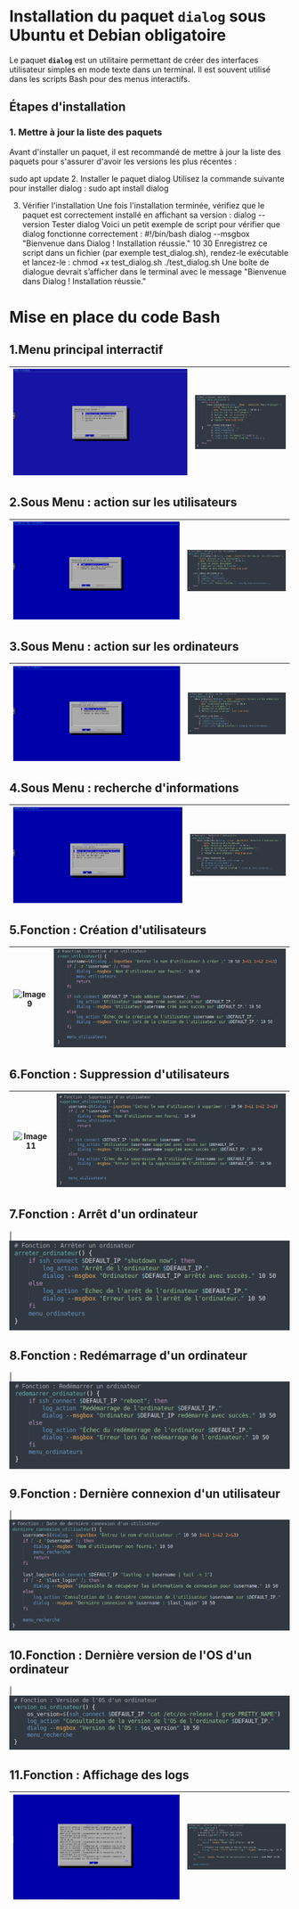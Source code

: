 # Installation du paquet `dialog` sous Ubuntu et Debian obligatoire 

Le paquet **`dialog`** est un utilitaire permettant de créer des interfaces utilisateur simples en mode texte dans un terminal. Il est souvent utilisé dans les scripts Bash pour des menus interactifs.

## Étapes d'installation

### 1. Mettre à jour la liste des paquets
Avant d'installer un paquet, il est recommandé de mettre à jour la liste des paquets pour s'assurer d'avoir les versions les plus récentes :

sudo apt update
2. Installer le paquet dialog
Utilisez la commande suivante pour installer dialog :
sudo apt install dialog

3. Vérifier l'installation
Une fois l'installation terminée, vérifiez que le paquet est correctement installé en affichant sa version :
dialog --version
Tester dialog
Voici un petit exemple de script pour vérifier que dialog fonctionne correctement :
#!/bin/bash
dialog --msgbox "Bienvenue dans Dialog ! Installation réussie." 10 30
Enregistrez ce script dans un fichier (par exemple test_dialog.sh), rendez-le exécutable et lancez-le :
chmod +x test_dialog.sh
./test_dialog.sh
Une boîte de dialogue devrait s’afficher dans le terminal avec le message "Bienvenue dans Dialog ! Installation réussie."

# Mise en place du code Bash

## 1.Menu principal interractif 

| ![Image 1](https://github.com/WildCodeSchool/TSSR-2411-P2-G4/blob/main/screenshots/USER_GUIDE/Bash/Menu_principal.png) | ![Image 2](https://github.com/WildCodeSchool/TSSR-2411-P2-G4/blob/main/screenshots/USER_GUIDE/Bash/1_Menu_principal_interractif.PNG) |
|-------------------------|------------------------|

## 2.Sous Menu : action sur les utilisateurs 

| ![Image 3](https://github.com/WildCodeSchool/TSSR-2411-P2-G4/blob/main/screenshots/USER_GUIDE/Bash/Actions_utilisateurs.png) | ![Image 4](https://github.com/WildCodeSchool/TSSR-2411-P2-G4/blob/main/screenshots/USER_GUIDE/Bash/2_Menu_actions_sur_les_utilisateurs.PNG) |
|-------------------------|------------------------|

## 3.Sous Menu : action sur les ordinateurs 

| ![Image 5](https://github.com/WildCodeSchool/TSSR-2411-P2-G4/blob/main/screenshots/USER_GUIDE/Bash/Actions_ordinateurs.png) | ![Image 6](https://github.com/WildCodeSchool/TSSR-2411-P2-G4/blob/main/screenshots/USER_GUIDE/Bash/3_Menu_actions_sur_les_ordinateurs.PNG) |
|-------------------------|------------------------|

## 4.Sous Menu : recherche d'informations 

| ![Image 7](https://github.com/WildCodeSchool/TSSR-2411-P2-G4/blob/main/screenshots/USER_GUIDE/Bash/Recherches_Infos.png) | ![Image 8](https://github.com/WildCodeSchool/TSSR-2411-P2-G4/blob/main/screenshots/USER_GUIDE/Bash/4_Menu_recherche_informations.PNG) |
|-------------------------|------------------------|

## 5.Fonction : Création d'utilisateurs

| ![Image 9](https://github.com/WildCodeSchool/TSSR-2411-P2-G4/blob/main/screenshots/USER_GUIDE/Bash/Cr%C3%A9ation_Utilisateur.png) | ![Image 10](https://github.com/WildCodeSchool/TSSR-2411-P2-G4/blob/main/screenshots/USER_GUIDE/Bash/5_Fonction_creation_utilisateur.PNG) |
|-------------------------|------------------------|

## 6.Fonction : Suppression d'utilisateurs

| ![Image 11](https://github.com/WildCodeSchool/TSSR-2411-P2-G4/blob/main/screenshots/USER_GUIDE/Bash/Cr%C3%A9ation_Utilisateur.png) | ![Image 12](https://github.com/WildCodeSchool/TSSR-2411-P2-G4/blob/main/screenshots/USER_GUIDE/Bash/6_Fonction_suppression_utilisateur.PNG) |
|-------------------------|------------------------|

## 7.Fonction : Arrêt d'un ordinateur

|![Image 13](https://github.com/WildCodeSchool/TSSR-2411-P2-G4/blob/main/screenshots/USER_GUIDE/Bash/7_Fonction_arreter_ordinateur.PNG)

## 8.Fonction : Redémarrage d'un ordinateur

|![Image 14](https://github.com/WildCodeSchool/TSSR-2411-P2-G4/blob/main/screenshots/USER_GUIDE/Bash/8_Fonction_redemarrer_ordinateur.PNG)

## 9.Fonction : Dernière connexion d'un utilisateur

|![Image 15](https://github.com/WildCodeSchool/TSSR-2411-P2-G4/blob/main/screenshots/USER_GUIDE/Bash/9_Fonction_derniere_connexion_utilisateur.PNG)

## 10.Fonction : Dernière version de l'OS d'un ordinateur

|![Image 15](https://github.com/WildCodeSchool/TSSR-2411-P2-G4/blob/main/screenshots/USER_GUIDE/Bash/10_Fonction_derniere_version_os_ordinateur.PNG)

## 11.Fonction : Affichage des logs

| ![Image 15](https://github.com/WildCodeSchool/TSSR-2411-P2-G4/blob/main/screenshots/USER_GUIDE/Bash/Affichage_Logs.png) | ![Image 16](https://github.com/WildCodeSchool/TSSR-2411-P2-G4/blob/main/screenshots/USER_GUIDE/Bash/11_Fonction_afficher_derniers_logs.PNG) |
|-------------------------|------------------------|


